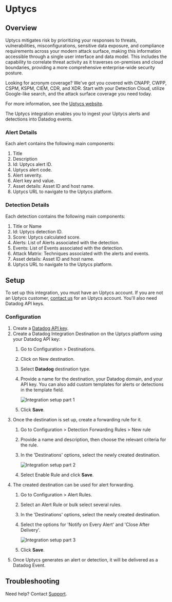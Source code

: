 # Uptycs

## Overview

Uptycs mitigates risk by prioritizing your responses to threats, vulnerabilities, misconfigurations, sensitive data exposure, and compliance requirements across your modern attack surface, making this information accessible through a single user interface and data model. This includes the capability to correlate threat activity as it traverses on-premises and cloud boundaries, providing a more comprehensive enterprise-wide security posture.

Looking for acronym coverage? We've got you covered with CNAPP, CWPP, CSPM, KSPM, CIEM, CDR, and XDR. Start with your Detection Cloud, utilize Google-like search, and the attack surface coverage you need today.

For more information, see the [Uptycs website][1].

The Uptycs integration enables you to ingest your Uptycs alerts and detections into Datadog events.

### Alert Details

Each alert contains the following main components:
   1. Title
   2. Description
   3. Id: Uptycs alert ID.
   4. Uptycs alert code.
   5. Alert severity.
   6. Alert key and value.
   7. Asset details: Asset ID and host name.
   8. Uptycs URL to navigate to the Uptycs platform.

### Detection Details

Each detection contains the following main components:
   1. Title or Name
   2. Id: Uptycs detection ID.
   3. Score: Uptycs calculated score.
   4. Alerts: List of Alerts associated with the detection.
   5. Events: List of Events associated with the detection.
   5. Attack Matrix: Techniques associated with the alerts and events.
   7. Asset details: Asset ID and host name.
   8. Uptycs URL to navigate to the Uptycs platform.

## Setup

To set up this integration, you must have an Uptycs account. If you are not an Uptycs customer, [contact us][2] for an Uptycs account.
You'll also need Datadog API keys.

### Configuration

1. Create a [Datadog API key][3].
2. Create a Datadog Integration Destination on the Uptycs platform using your Datadog API key:
   1. Go to Configuration > Destinations.
   2. Click on New destination.
   3. Select **Datadog** destination type.
   4. Provide a name for the destination, your Datadog domain, and your API key. You can also add custom templates for alerts or detections in the template field.

      ![Integration setup part 1][4]

   5. Click **Save**.
3. Once the destination is set up, create a forwarding rule for it.
   1. Go to Configuration > Detection Forwarding Rules > New rule
   2. Provide a name and description, then choose the relevant criteria for the rule.
   3. In the 'Destinations' options, select the newly created destination.

      ![Integration setup part 2][5]

   4. Select Enable Rule and click **Save**.
4. The created destination can be used for alert forwarding.
   1. Go to Configuration > Alert Rules.
   2. Select an Alert Rule or bulk select several rules.
   3. In the 'Destinations' options, select the newly created destination.
   4. Select the options for 'Notify on Every Alert' and 'Close After Delivery'.

      ![Integration setup part 3][6]

   5. Click **Save**.
6. Once Uptycs generates an alert or detection, it will be delivered as a Datadog Event.

## Troubleshooting

Need help? Contact [Support][7].

[1]: https://www.uptycs.com
[2]: https://www.uptycs.com/about/contact/
[3]: https://docs.datadoghq.com/account_management/api-app-keys/#add-an-api-key-or-client-token
[4]: https://raw.githubusercontent.com/DataDog/integrations-extras/master/uptycs/images/integration_setup_1.png
[5]: https://raw.githubusercontent.com/DataDog/integrations-extras/master/uptycs/images/integration_setup_2.png
[6]: https://raw.githubusercontent.com/DataDog/integrations-extras/master/uptycs/images/integration_setup_3.png
[7]: mailto:support@uptycs.com